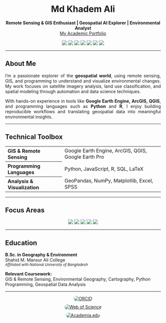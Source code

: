 <h1 align="center">Md Khadem Ali</h1>

<p align="center">
  <strong>Remote Sensing & GIS Enthusiast | Geospatial AI Explorer | Environmental Analyst</strong><br>
  <a href="https://www.khademali.com" target="_blank" rel="noopener noreferrer">My Academic Portfolio</a>
</p>

<p align="center">
  <img src="https://img.shields.io/badge/Remote%20Sensing-0057A0?style=for-the-badge&logo=satellite&logoColor=white" />
  <img src="https://img.shields.io/badge/GIS-00BFFF?style=for-the-badge&logo=databricks&logoColor=white" />
  <img src="https://img.shields.io/badge/Google%20Earth%20Engine-4285F4?style=for-the-badge&logo=googleearth&logoColor=white" />
  <img src="https://img.shields.io/badge/QGIS-A3C93A?style=for-the-badge&logo=qgis&logoColor=white" />
  <img src="https://img.shields.io/badge/ArcGIS-0066CC?style=for-the-badge&logo=arcgis&logoColor=white" />
  <img src="https://img.shields.io/badge/Python-3776AB?style=for-the-badge&logo=python&logoColor=white" />
  <img src="https://img.shields.io/badge/R-276DC3?style=for-the-badge&logo=r&logoColor=white" />
</p>

---

## About Me

<div align="justify">

I’m a passionate explorer of the **geospatial world**, using remote sensing, GIS, and programming to understand and visualize environmental changes. My work focuses on satellite imagery analysis, land use classification, and spatial modeling through automation and data science techniques.

With hands-on experience in tools like **Google Earth Engine, ArcGIS, QGIS**, and programming languages such as **Python** and **R**, I enjoy building reproducible workflows and translating geospatial data into meaningful environmental insights.

</div>

---

## Technical Toolbox

<table>
  <tr>
    <th align="left">GIS & Remote Sensing</th>
    <td>Google Earth Engine, ArcGIS, QGIS, Google Earth Pro</td>
  </tr>
  <tr>
    <th align="left">Programming Languages</th>
    <td>Python, JavaScript, R, SQL, LaTeX</td>
  </tr>
  <tr>
    <th align="left">Analysis & Visualization</th>
    <td>GeoPandas, NumPy, Matplotlib, Excel, SPSS</td>
  </tr>
</table>

---

## Focus Areas

<p align="center">
  <img src="https://img.shields.io/badge/-%20Vegetation%20Index%20(NDVI,EVI)-brightgreen?style=flat-square" />
  <img src="https://img.shields.io/badge/-%20Land%20Use%20&%20LULC%20Mapping-blue?style=flat-square" />
  <img src="https://img.shields.io/badge/-%20Geospatial%20ML%20&%20Modeling-purple?style=flat-square" />
  <img src="https://img.shields.io/badge/-%20Time%20Series%20Remote%20Sensing-orange?style=flat-square" />
  <img src="https://img.shields.io/badge/-%20Environmental%20Change%20Detection-red?style=flat-square" />
</p>

---

## Education

**B.Sc. in Geography & Environment**  
Shahid M. Mansur Ali College  
<sub><i>Affiliated with National University of Bangladesh</i></sub>

**Relevant Coursework:**  
GIS & Remote Sensing, Environmental Geography, Cartography, Python Programming, Geospatial Data Analysis

---

<p align="center">
  <!-- ORCID -->
  <a href="https://orcid.org/0009-0006-0917-3372" target="_blank" rel="noopener noreferrer">
    <img src="https://img.shields.io/badge/ORCID-A6CE39?style=for-the-badge&logo=orcid&logoColor=white" alt="ORCID" style="border-radius: 12px; margin-bottom: 10px;" />
  </a>
  <br/>

  <!-- Web of Science -->
  <a href="https://www.webofscience.com/wos/author/record/NZO-2787-2025" target="_blank" rel="noopener noreferrer">
    <img src="https://img.shields.io/badge/Web%20of%20Science-228B22?style=for-the-badge&logo=clarivate&logoColor=white" alt="Web of Science" style="border-radius: 12px; margin-bottom: 10px;" />
  </a>
  <br/>

  <!-- Academia.edu -->
  <a href="https://graphicspath.academia.edu/mdkhademali" target="_blank" rel="noopener noreferrer">
    <img src="https://img.shields.io/badge/Academia.edu-414141?style=for-the-badge&logo=academia&logoColor=white" alt="Academia.edu" style="border-radius: 12px;" />
  </a>
</p>


